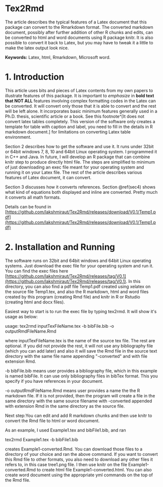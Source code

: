 # Tex2Rmd

The article describes the typical features of a Latex document that this package can convert to the Rmarkdown format. The converted markdown document, possibly after further addition of other R chunks and edits, can be converted to html and word documents using R package knitr. It is also possible to convert it back to Latex, but you may have to tweak it a little to make the latex output look nice. 

**Keywords:** Latex, html, Rmarkdown, Microsoft word. 
# 1. Introduction 
This article uses bits and pieces of Latex contents from my own papers to illustrate features of this package. It is important to *emphasize* in **bold text that NOT ALL** features involving complex formatting codes in the Latex can be converted. It will convert only those that it is able to convert and the rest will be left alone. It incorporates basic minimum features generally used in a Ph.D. thesis, scientific article or a book. See this footnote^[It does not convert latex tables completely. This version of the software only creates a template for table with caption and label, you need to fill in the details in R markdown document.] for limitations on converting Latex table environment.

Section 2 describes how to get the software and use it. It runs under 32bit or 64bit windows 7, 8, 10 and 64bit Linux operating system. I programmed it in C++ and Java. In future, I will develop an R package that can combine knitr step to produce directly html file.  The steps are simplified to minimum of just downloading an exec file meant for your operating system and running it on your Latex file. The rest of the article describes various features of Latex document, it can convert. 
 
Section 3 discusses how it converts references. Section \@ref(sec4) shows what kind of equations both displayed and inline are converted. Pretty much it converts all math formats. 

Details can be found in [https://github.com/lakshmiraut/Tex2Rmd/releases/download/V0.1/Temp1.pdf](https://github.com/lakshmiraut/Tex2Rmd/releases/download/V0.1/Temp1.pdf)

# 2. Installation and Running 
The software runs on 32bit and 64bit windows and 64bit Linux operating systems.  Just download the exec file for your operating system and run it. You can find the exec files here [https://github.com/lakshmiraut/Tex2Rmd/releases/tag/V0.1](https://github.com/lakshmiraut/Tex2Rmd/releases/tag/V0.1). In this directory, you can also find a pdf file Temp1.pdf created using xelatex on the source file Temp1.tex, and also the R markdown, html and word files created by this program (creating Rmd file) and knitr in R or Rstudio (creating html and docx files).

Easiest way to start is to run the exec file by typing tex2rmd. It will show it's usage as below:

usage: tex2rmd inputTexFileName.tex -b bibFile.bib -o outputRmdFileName.Rmd 

where inputTexFileName.tex is the name of the source tex file. The rest are optional. If you did not provide the rest, it will not use any bibliography file (which you can add later) and also it will save the Rmd file in the source text directory with the same file name appending "-converted" and with file extension Rmd.  

-b bibFile.bib means user provides a bibliography file, which in this example is named bibFile.  It can use only bibliography files in bibTex format. This you specify if you have references in your document.

-o outputRmdFileName.Rmd means user provides a name the the R markdown file. If it is not provided, then the program will create a file in the same directory with the same source filename with -converted appended with extension Rmd in the same directory as the source file.

Next step:You can edit and add R markdown chunks and then use knitr to convert the Rmd file to html or word document.  

As an example, I used Example1.tex and bibFile1.bib, and ran  

tex2rmd Example1.tex -b bibFile1.bib  

creates Example1-converted.Rmd. You can download those files to a directory of your choice and ran the above command.  If you want to convert this Rmd file to other formats, you also need to download any other files it refers to, in this case tree1.png file. I then use knitr on the file Example1-converted.Rmd to create html file Example1-converted.html. You can also create word document using the appropriate yml commands on the top of the Rmd file. 


